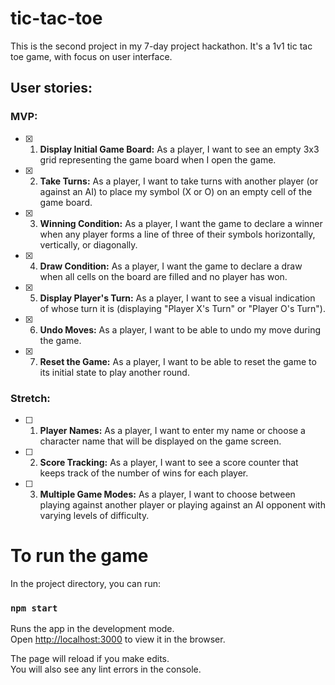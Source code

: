 # tic-tac-toe
This is the second project in my 7-day project hackathon. It's a 1v1 tic tac toe game, with focus on user interface.

## User stories:

### MVP:

- [x] 1. **Display Initial Game Board:** As a player, I want to see an empty 3x3 grid representing the game board when I open the game.

- [x] 2. **Take Turns:** As a player, I want to take turns with another player (or against an AI) to place my symbol (X or O) on an empty cell of the game board.

- [x] 3. **Winning Condition:** As a player, I want the game to declare a winner when any player forms a line of three of their symbols horizontally, vertically, or diagonally.

- [x] 4. **Draw Condition:** As a player, I want the game to declare a draw when all cells on the board are filled and no player has won.

- [x] 5. **Display Player's Turn:** As a player, I want to see a visual indication of whose turn it is (displaying "Player X's Turn" or "Player O's Turn").

- [x] 6. **Undo Moves:**
As a player, I want to be able to undo my move during the game.

- [x] 7. **Reset the Game:** As a player, I want to be able to reset the game to its initial state to play another round.

### Stretch:

- [ ] 1. **Player Names:** As a player, I want to enter my name or choose a character name that will be displayed on the game screen.

- [ ] 2. **Score Tracking:** As a player, I want to see a score counter that keeps track of the number of wins for each player.

- [ ] 3. **Multiple Game Modes:**
As a player, I want to choose between playing against another player or playing against an AI opponent with varying levels of difficulty.

# To run the game
In the project directory, you can run:

### `npm start`

Runs the app in the development mode.\
Open [http://localhost:3000](http://localhost:3000) to view it in the browser.

The page will reload if you make edits.\
You will also see any lint errors in the console.